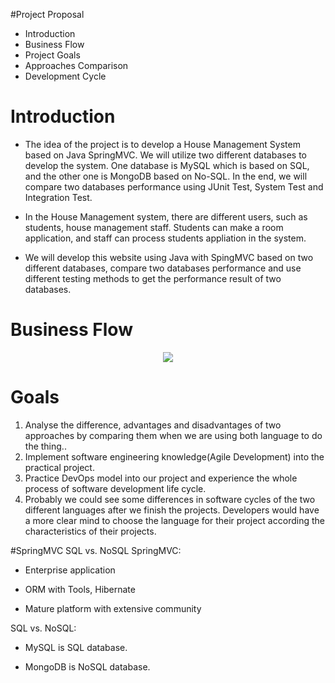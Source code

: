 #Project Proposal
- Introduction
- Business Flow
- Project Goals
- Approaches Comparison
- Development Cycle

# Introduction
- The idea of the project is to develop a House Management System based on Java SpringMVC. We will utilize two different databases to develop the system. One database is MySQL which is based on SQL, and the other one is MongoDB based on No-SQL. In the end, we will compare two databases performance using JUnit Test, System Test and Integration Test.

- In the House Management system, there are different users, such as students, house management staff. Students can make a room application, and staff can process students appliation in the system.

- We will develop this website using Java with SpingMVC based on two different databases, compare two databases performance and use different testing methods to get the performance result of two databases.

# Business Flow
<center>
<img src = "../img/dot/flow.png">
</center>

# Goals
1. Analyse the difference, advantages and disadvantages of two approaches by comparing them when we are using both language to do the thing..
2. Implement software engineering knowledge(Agile Development) into the practical project.
3. Practice DevOps model into our project and experience the whole process of software development life cycle. 
4. Probably we could see some differences in software cycles of the two different languages after we finish the projects. Developers would have a more clear mind to choose the language for their project according the characteristics of their projects.

#SpringMVC SQL vs. NoSQL
SpringMVC:

- Enterprise application

- ORM with Tools, Hibernate

- Mature platform with extensive community

SQL vs. NoSQL:

- MySQL is SQL database.

- MongoDB is NoSQL database.

